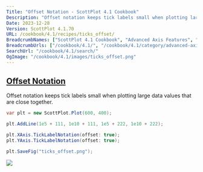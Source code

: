 ```yaml
---
Title: "Offset Notation - ScottPlot 4.1 Cookbook"
Description: "Offset notation keeps tick labels small when plotting large data values that are close together."
Date: 2023-12-28
Version: ScottPlot 4.1.70
URL: /cookbook/4.1/recipes/ticks_offset/
BreadcrumbNames: ["ScottPlot 4.1 Cookbook", "Advanced Axis Features", "Offset Notation"]
BreadcrumbUrls: ["/cookbook/4.1/", "/cookbook/4.1/category/advanced-axis-features", "/cookbook/4.1/recipes/ticks_offset/"]
SearchUrl: "/cookbook/4.1/search/"
OgImage: "/cookbook/4.1/images/ticks_offset.png"
---
```


<h2><a id='offset-notation' href='/cookbook/4.1/recipes/ticks_offset/'>Offset Notation</a></h2>

Offset notation keeps tick labels small when plotting large data values that are close together.

```cs
var plt = new ScottPlot.Plot(600, 400);

plt.AddLine(1e5 + 111, 1e10 + 111, 1e5 + 222, 1e10 + 222);

plt.XAxis.TickLabelNotation(offset: true);
plt.YAxis.TickLabelNotation(offset: true);

plt.SaveFig("ticks_offset.png");
```

<img src='../../images/ticks_offset.png' class='d-block mx-auto my-5' />


